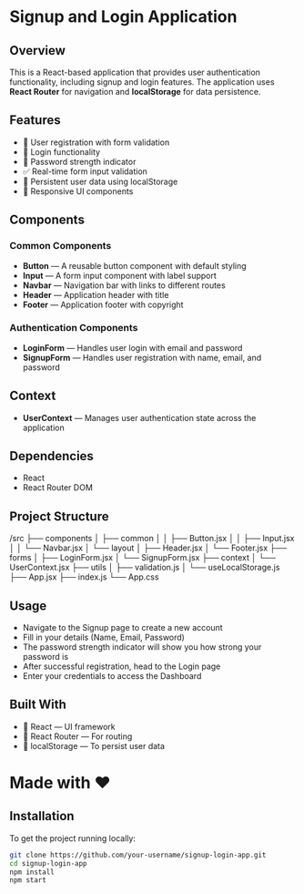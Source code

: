 # Signup and Login Application

## Overview

This is a React-based application that provides user authentication functionality, including signup and login features. The application uses **React Router** for navigation and **localStorage** for data persistence.

## Features

- 🔐 User registration with form validation
- 🔑 Login functionality
- 💪 Password strength indicator
- ✅ Real-time form input validation
- 💾 Persistent user data using localStorage
- 📱 Responsive UI components

## Components

### Common Components

- **Button** — A reusable button component with default styling
- **Input** — A form input component with label support
- **Navbar** — Navigation bar with links to different routes
- **Header** — Application header with title
- **Footer** — Application footer with copyright

### Authentication Components

- **LoginForm** — Handles user login with email and password
- **SignupForm** — Handles user registration with name, email, and password

## Context

- **UserContext** — Manages user authentication state across the application

## Dependencies
 - React
 - React Router DOM

## Project Structure
 /src
├── components
│ ├── common
│ │ ├── Button.jsx
│ │ ├── Input.jsx
│ │ └── Navbar.jsx
│ └── layout
│ ├── Header.jsx
│ └── Footer.jsx
├── forms
│ ├── LoginForm.jsx
│ └── SignupForm.jsx
├── context
│ └── UserContext.jsx
├── utils
│ ├── validation.js
│ └── useLocalStorage.js
├── App.jsx
├── index.js
└── App.css

## Usage
 - Navigate to the Signup page to create a new account
 - Fill in your details (Name, Email, Password)
 - The password strength indicator will show you how strong your password is
 - After successful registration, head to the Login page
 - Enter your credentials to access the Dashboard

## Built With
- 🧰 React — UI framework
- 🧭 React Router — For routing
- 💾 localStorage — To persist user data

# Made with ❤️




## Installation

To get the project running locally:

```bash
git clone https://github.com/your-username/signup-login-app.git
cd signup-login-app
npm install
npm start

